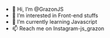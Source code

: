 - 👋 Hi, I’m @GrazonJS
- 👀 I’m interested in Front-end stuffs
- 🌱 I’m currently learning Javascript
- 📫 Reach me on Instagram-js_grazon

<!---
GrazonJS/GrazonJS is a ✨ special ✨ repository because its `README.md` (this file) appears on your GitHub profile.
You can click the Preview link to take a look at your changes.
--->
